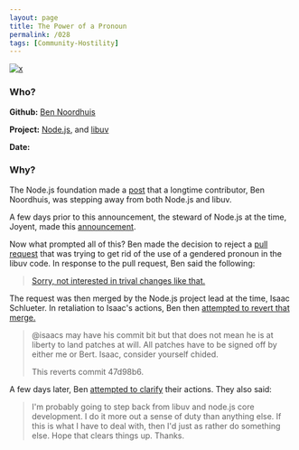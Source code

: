 ```yaml
---
layout: page
title: The Power of a Pronoun
permalink: /028
tags: [Community-Hostility]
---
```


[![x](https://img.shields.io/badge/-Community%20Hostility-red)](/codebook.html#community-hostility)

### Who?

**Github:** [Ben Noordhuis](https://github.com/bnoordhuis)

**Project:** [Node.js](https://nodejs.org/en/), and [libuv](https://libuv.org/)

**Date:** 

### Why?

The Node.js foundation made a [post](https://nodejs.org/en/blog/uncategorized/bnoordhuis-departure/) that a longtime contributor, Ben Noordhuis, was stepping away from both Node.js and libuv. 

A few days prior to this announcement, the steward of Node.js at the time, Joyent, made this [announcement](https://www.joyent.com/blog/the-power-of-a-pronoun). 

Now what prompted all of this? Ben made the decision to reject a [pull request](https://github.com/joyent/libuv/pull/1015#issue-10401121) that was trying to get rid of the use of a gendered pronoun in the libuv code. In response to the pull request, Ben said the following: 

> [Sorry, not interested in trival changes like that.](https://github.com/joyent/libuv/pull/1015#issuecomment-29538615)

The request was then merged by the Node.js project lead at the time, Isaac Schlueter. In retaliation to Isaac's actions, Ben then [attempted to revert that merge.](https://github.com/joyent/libuv/commit/804d40ee14dc0f82c482dcc8d1c41c14333fcb48) 

> @isaacs may have his commit bit but that does not mean he is at liberty
> to land patches at will.  All patches have to be signed off by either
> me or Bert.  Isaac, consider yourself chided.
>
> This reverts commit 47d98b6.

A few days later, Ben [attempted to clarify](https://github.com/joyent/libuv/pull/1015#issuecomment-29568172) their actions. They also said:

> I'm probably going to step back from libuv and node.js core  development.  I do it more out a sense of duty than anything else.  If  this is what I have to deal with, then I'd just as rather do something  else.  Hope that clears things up.  Thanks.

